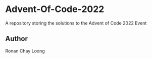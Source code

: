 # Advent-Of-Code-2022
A repository storing the solutions to the Advent of Code 2022 Event

## Author
Ronan Chay Loong
